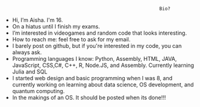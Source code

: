                                                              Bio?
- Hi, I’m Aisha. I'm 16.
- On a hiatus until I finish my exams. 
- I’m interested in videogames and random code that looks interesting.
- How to reach me: feel free to ask for my email.
- I barely post on github, but if you're interested in my code, you can always ask.
- Programming languages I know: Python, Assembly, HTML, JAVA, JavaScript, CSS,C#, C++, R, Node.JS, and Assembly. Currently learning Julia and SQL
-  I started web design and basic programming when I was 8, and currently working on learning about data science, OS development, and quantum computing.
-  In the makings of an OS. It should be posted when its done!!! 
